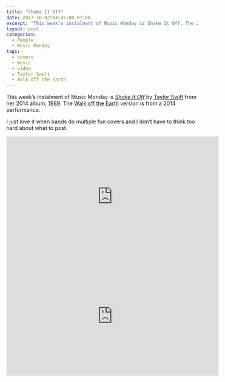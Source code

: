 ```yaml
---
title: "Shake It Off"
date: 2017-10-02T04:45:00-07:00
excerpt: "This week’s instalment of Music Monday is Shake It Off. The 2014 Taylor Swift original and a 2014 cover by Walk off the Earth."
layout: post
categories:
  - People
  - Music Monday
tags:
  - covers
  - music
  - video
  - Taylor Swift
  - Walk off the Earth
---
```

This week’s instalment of Music Monday is [_Shake It Off_](https://en.wikipedia.org/wiki/Shake_It_Off) by [Taylor Swift](http://taylorswift.com/) from her 2014 album, [1989](https://en.wikipedia.org/wiki/1989_(Taylor_Swift_album)). The [Walk off the Earth](http://www.walkofftheearth.com/) version is from a 2014 performance.

I just love it when bands do multiple fun covers and I don’t have to think too hard about what to post.

<div class="video-container">
  <iframe width="560" height="315" src="https://www.youtube.com/embed/nfWlot6h_JM" frameborder="0" allowfullscreen></iframe>
</div>

<div class="video-container">
  <iframe width="560" height="315" src="https://www.youtube.com/embed/XZ6rv2ZC3Kc" frameborder="0" allowfullscreen></iframe>
</div>
